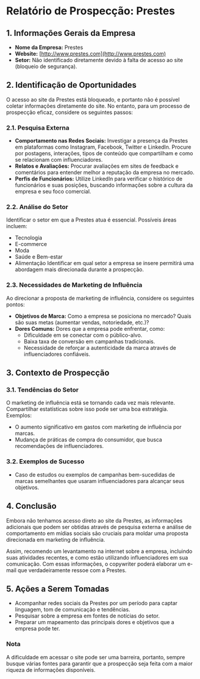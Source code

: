 # Relatório de Prospecção: Prestes

## 1. Informações Gerais da Empresa
- **Nome da Empresa:** Prestes
- **Website:** [http://www.prestes.com](http://www.prestes.com)
- **Setor:** Não identificado diretamente devido à falta de acesso ao site (bloqueio de segurança).
  
## 2. Identificação de Oportunidades
O acesso ao site da Prestes está bloqueado, e portanto não é possível coletar informações diretamente do site. No entanto, para um processo de prospecção eficaz, considere os seguintes passos:

### 2.1. Pesquisa Externa
- **Comportamento nas Redes Sociais:** Investigar a presença da Prestes em plataformas como Instagram, Facebook, Twitter e LinkedIn. Procure por postagens, interações, tipos de conteúdo que compartilham e como se relacionam com influenciadores.
- **Relatos e Avaliações:** Procurar avaliações em sites de feedback e comentários para entender melhor a reputação da empresa no mercado.
- **Perfis de Funcionários:** Utilize LinkedIn para verificar o histórico de funcionários e suas posições, buscando informações sobre a cultura da empresa e seu foco comercial.

### 2.2. Análise do Setor
Identificar o setor em que a Prestes atua é essencial. Possíveis áreas incluem:
- Tecnologia
- E-commerce
- Moda
- Saúde e Bem-estar
- Alimentação
Identificar em qual setor a empresa se insere permitirá uma abordagem mais direcionada durante a prospecção.

### 2.3. Necessidades de Marketing de Influência
Ao direcionar a proposta de marketing de influência, considere os seguintes pontos:
- **Objetivos de Marca:** Como a empresa se posiciona no mercado? Quais são suas metas (aumentar vendas, notoriedade, etc.)?
- **Dores Comuns:** Dores que a empresa pode enfrentar, como:
  - Dificuldade em se conectar com o público-alvo.
  - Baixa taxa de conversão em campanhas tradicionais.
  - Necessidade de reforçar a autenticidade da marca através de influenciadores confiáveis.

## 3. Contexto de Prospecção
### 3.1. Tendências do Setor
O marketing de influência está se tornando cada vez mais relevante. Compartilhar estatísticas sobre isso pode ser uma boa estratégia. Exemplos:
- O aumento significativo em gastos com marketing de influência por marcas.
- Mudança de práticas de compra do consumidor, que busca recomendações de influenciadores.

### 3.2. Exemplos de Sucesso
- Caso de estudos ou exemplos de campanhas bem-sucedidas de marcas semelhantes que usaram influenciadores para alcançar seus objetivos. 

## 4. Conclusão
Embora não tenhamos acesso direto ao site da Prestes, as informações adicionais que podem ser obtidas através de pesquisa externa e análise de comportamento em mídias sociais são cruciais para moldar uma proposta direcionada em marketing de influência.

Assim, recomendo um levantamento na internet sobre a empresa, incluindo suas atividades recentes, e como estão utilizando influenciadores em sua comunicação. Com essas informações, o copywriter poderá elaborar um e-mail que verdadeiramente ressoe com a Prestes. 

## 5. Ações a Serem Tomadas
- Acompanhar redes sociais da Prestes por um período para captar linguagem, tom de comunicação e tendências.
- Pesquisar sobre a empresa em fontes de notícias do setor.
- Preparar um mapeamento das principais dores e objetivos que a empresa pode ter.

### Nota
A dificuldade em acessar o site pode ser uma barreira, portanto, sempre busque várias fontes para garantir que a prospecção seja feita com a maior riqueza de informações disponíveis.